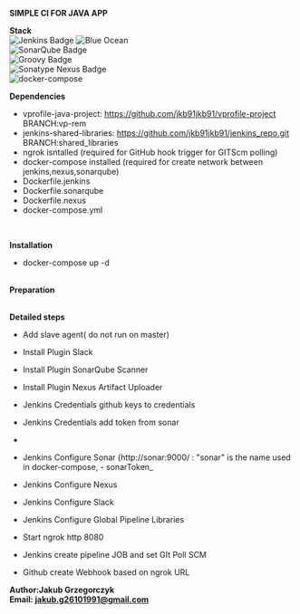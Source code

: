 <b>SIMPLE CI FOR JAVA APP</b>


<b>Stack</b> <br>
![Jenkins Badge](https://camo.githubusercontent.com/f07984f16264bd6a4d8795653c37419551818e8aa338ae7fbf3b21ed057739c5/68747470733a2f2f696d672e736869656c64732e696f2f62616467652f4a656e6b696e732d4432343933393f7374796c653d666f722d7468652d6261646765266c6f676f3d6a656e6b696e73266c6f676f436f6c6f723d7768697465) ![Blue Ocean](https://img.shields.io/badge/-Blue%20Ocean-blue)<br>
![SonarQube Badge](https://camo.githubusercontent.com/b2614595460d3d5bb67e717f65e586365cc243adefaf6cb3c901f51f0b91f4ec/68747470733a2f2f696d672e736869656c64732e696f2f62616467652f536f6e6172517562652d3445394243443f7374796c653d666f722d7468652d6261646765266c6f676f3d736f6e617271756265266c6f676f436f6c6f723d7768697465)<br>
![Groovy Badge](https://img.shields.io/badge/Groovy-%234298B8?style=for-the-badge&logo=groovy&logoColor=white)<br>
![Sonatype Nexus Badge](https://img.shields.io/badge/Sonatype%20Nexus-black?style=for-the-badge&logo=nexus&logoColor=white)<br>
![docker-compose](https://img.shields.io/badge/-docker--compose-blue) <br>


<b>Dependencies</b>
- vprofile-java-project:    https://github.com/jkb91jkb91/vprofile-project BRANCH:vp-rem   <br>
- jenkins-shared-libraries: https://github.com/jkb91jkb91/jenkins_repo.git BRANCH:shared_libraries   <br>
- ngrok isntalled          (required for GitHub hook trigger for GITScm polling)  <br>
- docker-compose installed (required for create network between jenkins,nexus,sonarqube) <br>  
- Dockerfile.jenkins <br>
- Dockerfile.sonarqube <br>
- Dockerfile.nexus <br>
- docker-compose.yml  <br>
<br>

<b>Installation</b>
- docker-compose up -d  <br>

<br>
<b>Preparation</b> <br>

 <br>


<b>Detailed steps</b> 
- Add slave agent( do not run on master)  <br>

- Install Plugin Slack  <br>
- Install Plugin SonarQube Scanner<br>
- Install Plugin Nexus Artifact Uploader  <br>

- Jenkins Credentials github keys to credentials <br>
- Jenkins Credentials add token from sonar
- 
- Jenkins Configure   Sonar (http://sonar:9000/ : "sonar" is the name used in docker-compose, - sonarToken_<br>
- Jenkins Configure   Nexus
- Jenkins Configure   Slack

- Jenkins Configure   Global Pipeline Libraries
  
- Start ngrok http 8080 <br>
- Jenkins create pipeline JOB and set GIt Poll SCM
- Github create Webhook based on ngrok URL






<b>Author:Jakub Grzegorczyk </b> <br>
<b>Email: jakub.g26101991@gmail.com </b> <br>
